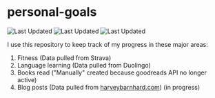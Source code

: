# personal-goals
![Last Updated](https://img.shields.io/date/1611106506?color=FC4C02&label=Fitness%20Updated&logo=strava)
![Last Updated](https://img.shields.io/date/1611106506?color=7ac70c&label=Language%20Updated&logo=duolingo)
![Last Updated](https://img.shields.io/date/1611106506?color=e9e5cd&label=Books%20Updated&logo=goodreads)

I use this repository to keep track of my progress in these major areas:

1. Fitness (Data pulled from Strava)
2. Language learning (Data pulled from Duolingo)
3. Books read ("Manually" created because goodreads API no longer active)
4. Blog posts (Data pulled from [harveybarnhard.com](https://harveybarnhard.com)) (in progress)
